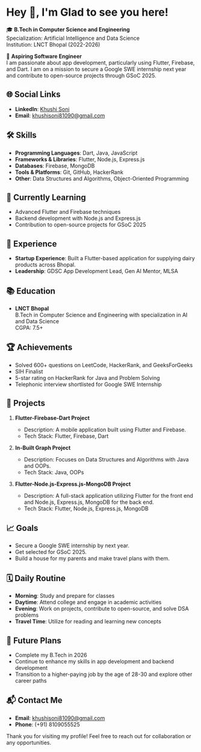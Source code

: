 # Hey 👋, I'm Glad to see you here!

🎓 **B.Tech in Computer Science and Engineering**  
Specialization: Artificial Intelligence and Data Science  
Institution: LNCT Bhopal (2022-2026)

🌟 **Aspiring Software Engineer**  
I am passionate about app development, particularly using Flutter, Firebase, and Dart. I am on a mission to secure a Google SWE internship next year and contribute to open-source projects through GSoC 2025.

## 🌐 Social Links
- **LinkedIn**: [Khushi Soni](https://www.linkedin.com/in/khushisoni)
- **Email**: khushisoni81090@gmail.com

## 🛠️ Skills
- **Programming Languages**: Dart, Java, JavaScript
- **Frameworks & Libraries**: Flutter, Node.js, Express.js
- **Databases**: Firebase, MongoDB
- **Tools & Platforms**: Git, GitHub, HackerRank
- **Other**: Data Structures and Algorithms, Object-Oriented Programming

## 🌱 Currently Learning
- Advanced Flutter and Firebase techniques
- Backend development with Node.js and Express.js
- Contribution to open-source projects for GSoC 2025

## 💼 Experience
- **Startup Experience**: Built a Flutter-based application for supplying dairy products across Bhopal.
- **Leadership**: GDSC App Development Lead, Gen AI Mentor, MLSA

## 📚 Education
- **LNCT Bhopal**  
  B.Tech in Computer Science and Engineering with specialization in AI and Data Science  
  CGPA: 7.5+

## 🏆 Achievements
- Solved 600+ questions on LeetCode, HackerRank, and GeeksForGeeks
- SIH Finalist
- 5-star rating on HackerRank for Java and Problem Solving
- Telephonic interview shortlisted for Google SWE Internship

## 📂 Projects
1. **Flutter-Firebase-Dart Project**
   - Description: A mobile application built using Flutter and Firebase.
   - Tech Stack: Flutter, Firebase, Dart

2. **In-Built Graph Project**
   - Description: Focuses on Data Structures and Algorithms with Java and OOPs.
   - Tech Stack: Java, OOPs

3. **Flutter-Node.js-Express.js-MongoDB Project**
   - Description: A full-stack application utilizing Flutter for the front end and Node.js, Express.js, MongoDB for the back end.
   - Tech Stack: Flutter, Node.js, Express.js, MongoDB

## 📈 Goals
- Secure a Google SWE internship by next year.
- Get selected for GSoC 2025.
- Build a house for my parents and make travel plans with them.

## 🗓️ Daily Routine
- **Morning**: Study and prepare for classes
- **Daytime**: Attend college and engage in academic activities
- **Evening**: Work on projects, contribute to open-source, and solve DSA problems
- **Travel Time**: Utilize for reading and learning new concepts

## 📅 Future Plans
- Complete my B.Tech in 2026
- Continue to enhance my skills in app development and backend development
- Transition to a higher-paying job by the age of 28-30 and explore other career paths

## 📬 Contact Me
- **Email**: khushisoni81090@gmail.com
- **Phone**: (+91) 8109055525

Thank you for visiting my profile! Feel free to reach out for collaboration or any opportunities.
